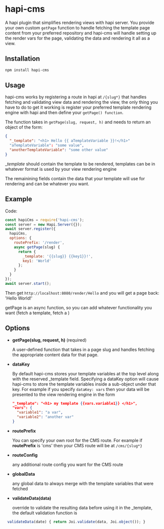 # hapi-cms

A hapi plugin that simplifies rendering views with hapi server.  You provide your own custom `getPage` function to handle fetching the template page content from your preferred repository and hapi-cms will handle setting up the render vars for the page, validating the data and rendering it all as a view.

## Installation

```sh
npm install hapi-cms
```

## Usage

hapi-cms works by registering a route in hapi at `/{slug*}` that handles fetching and validating view data and rendering the view, the only thing you have to do to get it working is register your preferred template rendering engine with hapi and then define your `getPage() function`.  

The function takes in `getPage(slug, request, h)` and needs to
return an object of the form:
```JSON
{
  "_template": "<h1> Hello {{ aTemplateVariable }}!</h1>"
  "aTemplateVariable": "some value",
  "anotherTemplateVariable": "some other value"
}
```

__template_ should contain the template to be rendered, templates can be in whatever format is used by your view rendering engine

The remainining fields contain the data that your template will use for rendering and can be whatever you want.

## Example

Code:
```javascript
const hapiCms = require('hapi-cms');
const server = new Hapi.Server({});
await server.register({
  hapiCms,
  options: {
    routePrefix: '/render',
    async getPage(slug) {
      return {
        _template: '{{slug}} {{key1}}!',
        key1: 'World'
      };
    }
  }
});
await server.start();
```

Then get `http://localhost:8080/render/Hello` and you will get a page back:  'Hello World!'

getPage is an async function, so you can add whatever functionality you want (fetch a template, fetch a )


## Options

- __getPage(slug, request, h)__  (required)

    A user-defined function that takes in a page slug and handles fetching the appropriate content data for that page.

- __dataKey__

  By default hapi-cms stores your template variables at the top level along with the reserved _template field. Specifying a dataKey option will cause hapi-cms to store the template variables inside a sub-object under that key.  For example if you specify `dataKey: vars` then your data will be presented to the view rendering engine in the form
  ```JSON
  "_template": "<h1> my template {{vars.variable1}} </h1>",
  "vars": {
    "variable1": "a var",
    "variable2": "another var"
  }
  ```  
- __routePrefix__

  You can specify your own root for the CMS route.  For example if __routePrefix__ is 'cms' then your CMS route will be at `/cms/{slug*}`

- __routeConfig__

  any additional route config you want for the CMS route

- __globalData__

  any global data to always merge with the template variables  that were fetched

- __validateData(data)__

    override to validate the resulting data before using it in the _template, the default validation function is
```javascript
 validateData(date) { return Joi.validate(data, Joi.object()); }
```

